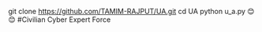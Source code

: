 git clone https://github.com/TAMIM-RAJPUT/UA.git 
cd UA 
python u_a.py 
😊😊
#Civilian Cyber Expert Force
